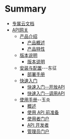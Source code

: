 # Summary

* [专属云文档](README.md)
* [API网关](articles/apigateway/)
  * [产品介绍](articles/apigateway/1-/)
     * [产品概述](articles/apigateway/1-/Introduction.md)
     * [产品特性](articles/apigateway/1-/ProducFteatures.md)
  * [版本说明](articles/apigateway/2-/)
     * [版本说明](articles/apigateway/2-/version.md)
  * [安装与配置](articles/apigateway/3-/)---东征
     * [部署手册](articles/apigateway/3-/deploy_guide.md)
  * [快速入门](articles/apigateway/4-/)
     * [快速入门--开放API](articles/apigateway/4-/openAPI.md)
     * [快速入门--调用API](articles/apigateway/4-/invokeAPI.md)
  * [使用手册](articles/apigateway/5-/)--玉炎
    * [概述](articles/apigateway/5-/summary.md)
    * [使用 API 前准备](articles/apigateway/5-/preparation.md)
    * [使用者门户](articles/apigateway/5-/user_gateway.md)
    * [API 开发者](articles/apigateway/5-/developer_gateway.md)
    * [管理员门户](articles/apigateway/5-/admin_gateway.md)
 


